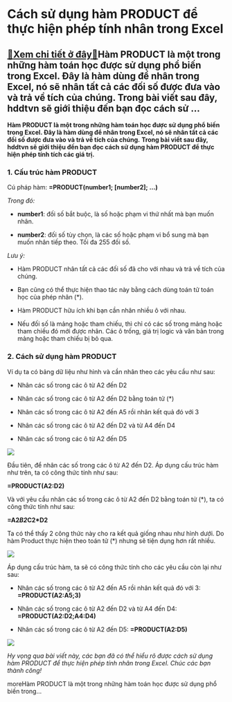 Cách sử dụng hàm PRODUCT để thực hiện phép tính nhân trong Excel
================================================================

[:gift:Xem chi tiết ở đây:gift:](https://hddtvn.com/cach-su-dung-ham-product-de-thuc-hien-phep-tinh-nhan-trong-excel/)Hàm PRODUCT là một trong những hàm toán học được sử dụng phổ biến trong Excel. Đây là hàm dùng để nhân trong Excel, nó sẽ nhân tất cả các đối số được đưa vào và trả về tích của chúng. Trong bài viết sau đây, hddtvn sẽ giới thiệu đến bạn đọc cách sử …
----------------------------------------------------------------------------------------------------------------------------------------------------------------------------------------------------------------------------------------------------------

**Hàm PRODUCT là một trong những hàm toán học được sử dụng phổ biến trong Excel. Đây là hàm dùng để nhân trong Excel, nó sẽ nhân tất cả các đối số được đưa vào và trả về tích của chúng.** **Trong bài viết sau đây, hddtvn sẽ giới thiệu đến bạn đọc cách sử dụng hàm PRODUCT để thực hiện phép tính tích các giá trị.**


### 1. Cấu trúc hàm PRODUCT


Cú pháp hàm: **=PRODUCT(number1; [number2]; …)**


*Trong đó:*




* **number1**: đối số bắt buộc, là số hoặc phạm vi thứ nhất mà bạn muốn nhân.

* **number2**: đối số tùy chọn, là các số hoặc phạm vi bổ sung mà bạn muốn nhân tiếp theo. Tối đa 255 đối số.



*Lưu ý:*




* Hàm PRODUCT nhân tất cả các đối số đã cho với nhau và trả về tích của chúng.

* Bạn cũng có thể thực hiện thao tác này bằng cách dùng toán tử toán học của phép nhân (*).

* Hàm PRODUCT hữu ích khi bạn cần nhân nhiều ô với nhau.

* Nếu đối số là mảng hoặc tham chiếu, thì chỉ có các số trong mảng hoặc tham chiếu đó mới được nhân. Các ô trống, giá trị logic và văn bản trong mảng hoặc tham chiếu bị bỏ qua.



### 2. Cách sử dụng hàm PRODUCT


Ví dụ ta có bảng dữ liệu như hình và cần nhân theo các yêu cầu như sau:




* Nhân các số trong các ô từ A2 đến D2

* Nhân các số trong các ô từ A2 đến D2 bằng toán tử (*)

* Nhân các số trong các ô từ A2 đến A5 rồi nhân kết quả đó với 3

* Nhân các số trong các ô từ A2 đến D2 và từ A4 đến D4

* Nhân các số trong các ô từ A2 đến D5



![](https://hddtvn.com/wp-content/uploads/2021/01/hmEgLnS.png)


Đầu tiên, để nhân các số trong các ô từ A2 đến D2. Áp dụng cấu trúc hàm như trên, ta có công thức tính như sau:


**=PRODUCT(A2:D2)**


Và với yêu cầu nhân các số trong các ô từ A2 đến D2 bằng toán tử (*), ta có công thức tính như sau:


**=A2*B2*C2*D2**


Ta có thể thấy 2 công thức này cho ra kết quả giống nhau như hình dưới. Do hàm Product thực hiện theo toán tử (*) nhưng sẽ tiện dụng hơn rất nhiều.


![](https://hddtvn.com/wp-content/uploads/2021/01/dWMG7Kk.png)


Áp dụng cấu trúc hàm, ta sẽ có công thức tính cho các yêu cầu còn lại như sau:




* Nhân các số trong các ô từ A2 đến A5 rồi nhân kết quả đó với 3: **=PRODUCT(A2:A5;3)**

* Nhân các số trong các ô từ A2 đến D2 và từ A4 đến D4: **=PRODUCT(A2:D2;A4:D4)**

* Nhân các số trong các ô từ A2 đến D5: **=PRODUCT(A2:D5)**



![](https://hddtvn.com/wp-content/uploads/2021/01/8ayjgu4.png)


*Hy vọng qua bài viết này, các bạn đã có thể hiểu rõ được cách sử dụng hàm PRODUCT để thực hiện phép tính nhân trong Excel. Chúc các bạn thành công!*


moreHàm PRODUCT là một trong những hàm toán học được sử dụng phổ biến trong…

